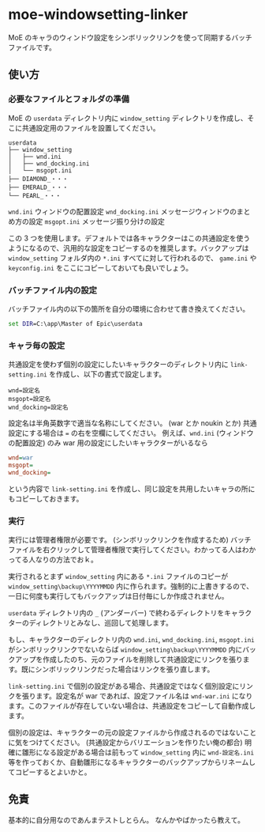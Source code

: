 # moe-windowsetting-linker

MoE のキャラのウィンドウ設定をシンボリックリンクを使って同期するバッチファイルです。

## 使い方

### 必要なファイルとフォルダの準備

MoE の `userdata` ディレクトリ内に `window_setting` ディレクトリを作成し、そこに共通設定用のファイルを設置してください。

```
userdata
├── window_setting
│   ├── wnd.ini
│   ├── wnd_docking.ini
│   └── msgopt.ini
├── DIAMOND_・・・
├── EMERALD_・・・
└── PEARL_・・・
```

`wnd.ini` ウィンドウの配置設定
`wnd_docking.ini` メッセージウィンドウのまとめ方の設定
`msgopt.ini` メッセージ振り分けの設定

この 3 つを使用します。デフォルトでは各キャラクターはこの共通設定を使うようになるので、汎用的な設定をコピーするのを推奨します。バックアップは `window_setting` フォルダ内の `*.ini` すべてに対して行われるので、 `game.ini` や `keyconfig.ini` をここにコピーしておいても良いでしょう。


### バッチファイル内の設定

バッチファイル内の以下の箇所を自分の環境に合わせて書き換えてください。

```bat:makelink.bat
set DIR=C:\app\Master of Epic\userdata
```


### キャラ毎の設定

共通設定を使わず個別の設定にしたいキャラクターのディレクトリ内に `link-setting.ini` を作成し、以下の書式で設定します。

```
wnd=設定名
msgopt=設定名
wnd_docking=設定名
```

設定名は半角英数字で適当な名称にしてください。 (war とか noukin とか)
共通設定にする場合は `=` の右を空欄にしてください。
例えば、`wnd.ini` (ウィンドウの配置設定) のみ war 用の設定にしたいキャラクターがいるなら

```ini:link-setting.ini
wnd=war
msgopt=
wnd_docking=
```

という内容で `link-setting.ini` を作成し、同じ設定を共用したいキャラの所にもコピーしておきます。


### 実行

実行には管理者権限が必要です。 (シンボリックリンクを作成するため) バッチファイルを右クリックして管理者権限で実行してください。わかってる人はわかってる人なりの方法でおｋ。

実行されるとまず `window_setting` 内にある `*.ini` ファイルのコピーが `window_setting\backup\YYYYMMDD` 内に作られます。強制的に上書きするので、一日に何度も実行してもバックアップは日付毎にしか作成されません。

`userdata` ディレクトリ内の `_` (アンダーバー) で終わるディレクトリをキャラクターのディレクトリとみなし、巡回して処理します。

もし、キャラクターのディレクトリ内の `wnd.ini`, `wnd_docking.ini`, `msgopt.ini` がシンボリックリンクでないならば `window_setting\backup\YYYYMMDD` 内にバックアップを作成したのち、元のファイルを削除して共通設定にリンクを張ります。既にシンボリックリンクだった場合はリンクを張り直します。

`link-setting.ini` で個別の設定がある場合、共通設定ではなく個別設定にリンクを張ります。設定名が war であれば、設定ファイル名は `wnd-war.ini` になります。このファイルが存在していない場合は、共通設定をコピーして自動作成します。

個別の設定は、キャラクターの元の設定ファイルから作成されるのではないことに気をつけてください。 (共通設定からバリエーションを作りたい俺の都合)
明確に雛形になる設定がある場合は前もって `window_setting` 内に `wnd-設定名.ini` 等を作っておくか、自動雛形になるキャラクターのバックアップからリネームしてコピーするとよいかと。


## 免責

基本的に自分用なのであんまテストしとらん。
なんかやばかったら教えて。